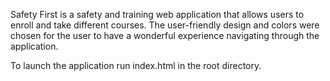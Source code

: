 Safety First is a safety and training web application that allows users to enroll and take different courses. The user-friendly design and colors were chosen for the user to have a wonderful experience navigating through the application.

To launch the application run index.html in the root directory.


